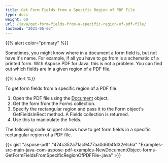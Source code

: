 ```yaml
---
title: Get Form Fields from a Specific Region of PDF File
type: docs
weight: 60
url: /java/get-form-fields-from-a-specific-region-of-pdf-file/
lastmod: "2021-06-05"
---
```


{{% alert color="primary" %}}

Sometimes, you might know where in a document a form field is, but not have it's name. For example, if all you have to go from is a schematic of a printed form. With Aspose.PDF for Java, this is not a problem. You can find out which fields are in a given region of a PDF file.

{{% /alert %}}

To get form fields from a specific region of a PDF file:

1. Open the PDF file using the [Document](http://www.aspose.com/api/java/pdf/com.aspose.pdf/classes/Document) object.
1. Get the form from the Forms collection.
1. Specify the rectangular region and pass it to the Form object's GetFieldsInRect method. A Fields collection is returned.
1. Use this to manipulate the fields.

The following code snippet shows how to get form fields in a specific rectangular region of a PDF file.

{{< gist "aspose-pdf" "474c352a71ac9477aa0d604fd32e1c6a" "Examples-src-main-java-com-aspose-pdf-examples-NewDocumentObject-forms-GetFormFieldsFromSpecificRegionOfPDFFile-.java" >}}

